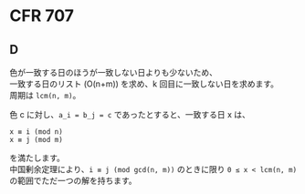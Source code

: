 # CFR 707

## D
色が一致する日のほうが一致しない日よりも少ないため、  
一致する日のリスト (O(n+m)) を求め、k 回目に一致しない日を求めます。  
周期は `lcm(n, m)`。

色 c に対し、`a_i = b_j = c` であったとすると、一致する日 x は、

```
x ≡ i (mod n)
x ≡ j (mod m)
```

を満たします。  
中国剰余定理により、`i ≡ j (mod gcd(n, m))` のときに限り `0 ≤ x < lcm(n, m)` の範囲でただ一つの解を持ちます。
